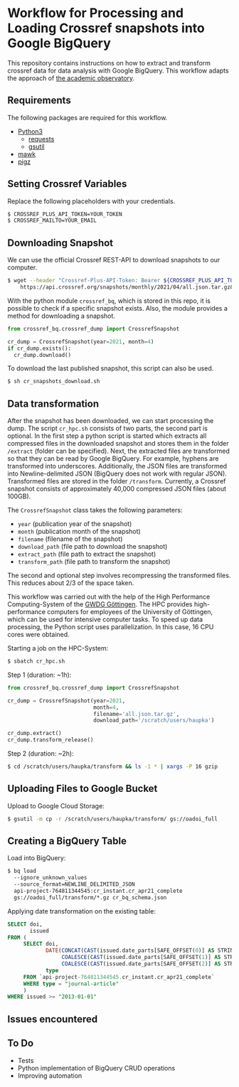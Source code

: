 # Workflow for Processing and Loading Crossref snapshots into Google BigQuery

This repository contains instructions on how to extract and transform crossref data for data analysis with Google BigQuery. This workflow adapts the approach of [the academic observatory](https://github.com/The-Academic-Observatory/observatory-platform).

## Requirements

The following packages are required for this workflow.

- [Python3](https://www.python.org)
  - [requests](https://docs.python-requests.org/en/master/)
  - [gsutil](https://pypi.org/project/gsutil/)
- [mawk](https://invisible-island.net/mawk/)
- [pigz](https://linux.die.net/man/1/pigz)

## Setting Crossref Variables

Replace the following placeholders with your credentials.

```bash
$ CROSSREF_PLUS_API_TOKEN=YOUR_TOKEN
$ CROSSREF_MAILTO=YOUR_EMAIL
```

## Downloading Snapshot

We can use the official Crossref REST-API to download snapshots to our computer.

```bash
$ wget --header "Crossref-Plus-API-Token: Bearer ${CROSSREF_PLUS_API_TOKEN}" \
    https://api.crossref.org/snapshots/monthly/2021/04/all.json.tar.gz&mailto=${CROSSREF_MAILTO}
```

With the python module `crossref_bq`, which is stored in this repo, it is possible to check if a specific snapshot exists. Also, the module provides a method for downloading a snapshot.

```python
from crossref_bq.crossref_dump import CrossrefSnapshot

cr_dump = CrossrefSnapshot(year=2021, month=4)
if cr_dump.exists():
  cr_dump.download()
```

To download the last published snapshot, this script can also be used.

```bash
$ sh cr_snapshots_download.sh
```

## Data transformation

After the snapshot has been downloaded, we can start processing the dump. The script `cr_hpc.sh` consists of two parts, the second part is optional. In the first step a python script is started which extracts all compressed files in the downloaded snapshot and stores them in the folder `/extract` (folder can be specified). Next, the extracted files are transformed so that they can be read by Google BigQuery. For example, hyphens are transformed into underscores. Additionally, the JSON files are transformed into Newline-delimited JSON (BigQuery does not work with regular JSON). Transformed files are stored in the folder `/transform`. Currently, a Crossref snapshot consists of approximately 40,000 compressed JSON files (about 100GB).

The `CrossrefSnapshot` class takes the following parameters:

- `year` (publication year of the snapshot)
- `month` (publication month of the snapshot)
- `filename` (filename of the snapshot)
- `download_path` (file path to download the snapshot)
- `extract_path` (file path to extract the snapshot)
- `transform_path` (file path to transform the snapshot)

The second and optional step involves recompressing the transformed files. This reduces about 2/3 of the space taken.

This workflow was carried out with the help of the High Performance Computing-System of the [GWDG Göttingen](https://www.gwdg.de/web/guest). The HPC provides high-performance computers for employees of the University of Göttingen, which can be used for intensive computer tasks. To speed up data processing, the Python script uses parallelization. In this case, 16 CPU cores were obtained.

Starting a job on the HPC-System:

```bash
$ sbatch cr_hpc.sh
```

Step 1 (duration: ~1h):

```python
from crossref_bq.crossref_dump import CrossrefSnapshot

cr_dump = CrossrefSnapshot(year=2021,
                           month=4,
                           filename='all.json.tar.gz',
                           download_path='/scratch/users/haupka')

cr_dump.extract()
cr_dump.transform_release()
```

Step 2 (duration: ~2h):

```bash
$ cd /scratch/users/haupka/transform && ls -1 * | xargs -P 16 gzip
```

## Uploading Files to Google Bucket

Upload to Google Cloud Storage:

```bash
$ gsutil -m cp -r /scratch/users/haupka/transform/ gs://oadoi_full
```

## Creating a BigQuery Table

Load into BigQuery:

```bash
$ bq load
  --ignore_unknown_values
  --source_format=NEWLINE_DELIMITED_JSON
  api-project-764811344545:cr_instant.cr_apr21_complete
  gs://oadoi_full/transform/*.gz cr_bq_schema.json
```

Applying date transformation on the existing table:

```sql
SELECT doi,
       issued
FROM (
     SELECT doi,
            DATE(CONCAT(CAST(issued.date_parts[SAFE_OFFSET(0)] AS STRING), "-",
                 COALESCE(CAST(issued.date_parts[SAFE_OFFSET(1)] AS STRING), "1"), "-",
                 COALESCE(CAST(issued.date_parts[SAFE_OFFSET(2)] AS STRING), "1"))) AS issued,
            type
     FROM `api-project-764811344545.cr_instant.cr_apr21_complete`
     WHERE type = "journal-article"
     )
WHERE issued >= "2013-01-01"
```

## Issues encountered


## To Do
- Tests
- Python implementation of BigQuery CRUD operations
- Improving automation
